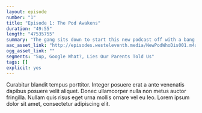 ```yaml
---
layout: episode
number: "1"
title: "Episode 1: The Pod Awakens"
duration: "49:55"
length: "47535755"
summary: "The gang sits down to start this new podcast off with a bang."
aac_asset_link: "http://episodes.westeleventh.media/NewPodWhoDis001.m4a"
ogg_asset_link: ""
segments: "Sup, Google What?, Lies Our Parents Told Us"
tags: []
explicit: yes
---
```


Curabitur blandit tempus porttitor. Integer posuere erat a ante venenatis dapibus posuere velit aliquet. Donec ullamcorper nulla non metus auctor fringilla. Nullam quis risus eget urna mollis ornare vel eu leo. Lorem ipsum dolor sit amet, consectetur adipiscing elit.

